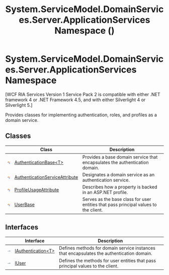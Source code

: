 ﻿---
title: System.ServiceModel.DomainServices.Server.ApplicationServices Namespace ()
TOCTitle: System.ServiceModel.DomainServices.Server.ApplicationServices
ms:assetid: N:System.ServiceModel.DomainServices.Server.ApplicationServices
ms:mtpsurl: https://msdn.microsoft.com/en-us/library/system.servicemodel.domainservices.server.applicationservices(v=VS.91)
ms:contentKeyID: 28755090
ms.date: 01/27/2012
mtps_version: v=VS.91
f1_keywords:
- System.ServiceModel.DomainServices.Server.ApplicationServices
dev_langs:
- CSharp
- JScript
- VB
- FSharp
---

# System.ServiceModel.DomainServices.Server.ApplicationServices Namespace

\[WCF RIA Services Version 1 Service Pack 2 is compatible with either .NET framework 4 or .NET Framework 4.5, and with either Silverlight 4 or Silverlight 5.\]

Provides classes for implementing authentication, roles, and profiles as a domain service.

## Classes

<table>
<thead>
<tr class="header">
<th> </th>
<th>Class</th>
<th>Description</th>
</tr>
</thead>
<tbody>
<tr class="odd">
<td><img src="images\Ff422155.pubclass(en-us,VS.91).gif" title="Public class" alt="Public class" /></td>
<td><a href="ff422449(v=vs.91).md">AuthenticationBase&lt;T&gt;</a></td>
<td>Provides a base domain service that encapsulates the authentication domain.</td>
</tr>
<tr class="even">
<td><img src="images\Ff422155.pubclass(en-us,VS.91).gif" title="Public class" alt="Public class" /></td>
<td><a href="ff422133(v=vs.91).md">AuthenticationServiceAttribute</a></td>
<td>Designates a domain service as an authentication service.</td>
</tr>
<tr class="odd">
<td><img src="images\Ff422155.pubclass(en-us,VS.91).gif" title="Public class" alt="Public class" /></td>
<td><a href="ff422064(v=vs.91).md">ProfileUsageAttribute</a></td>
<td>Describes how a property is backed in an ASP.NET profile.</td>
</tr>
<tr class="even">
<td><img src="images\Ff422155.pubclass(en-us,VS.91).gif" title="Public class" alt="Public class" /></td>
<td><a href="ff422972(v=vs.91).md">UserBase</a></td>
<td>Serves as the base class for user entities that pass principal values to the client.</td>
</tr>
</tbody>
</table>

## Interfaces

<table>
<thead>
<tr class="header">
<th> </th>
<th>Interface</th>
<th>Description</th>
</tr>
</thead>
<tbody>
<tr class="odd">
<td><img src="images\Ff422600.pubinterface(en-us,VS.91).gif" title="Public interface" alt="Public interface" /></td>
<td><a href="ff422650(v=vs.91).md">IAuthentication&lt;T&gt;</a></td>
<td>Defines methods for domain service instances that encapsulates the authentication domain.</td>
</tr>
<tr class="even">
<td><img src="images\Ff422600.pubinterface(en-us,VS.91).gif" title="Public interface" alt="Public interface" /></td>
<td><a href="ff423186(v=vs.91).md">IUser</a></td>
<td>Defines the methods for user entities that pass principal values to the client.</td>
</tr>
</tbody>
</table>

